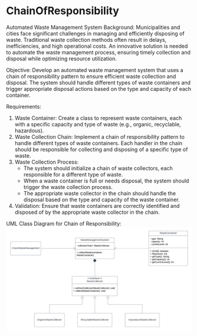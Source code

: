 # ChainOfResponsibility

Automated Waste Management System
Background: Municipalities and cities face significant challenges in managing and efficiently disposing of waste. Traditional waste collection methods often result in delays, inefficiencies, and high operational costs. An innovative solution is needed to automate the waste management process, ensuring timely collection and disposal while optimizing resource utilization.

Objective: Develop an automated waste management system that uses a chain of responsibility pattern to ensure efficient waste collection and disposal. The system should handle different types of waste containers and trigger appropriate disposal actions based on the type and capacity of each container.

Requirements:
1. Waste Container: Create a class to represent waste containers, each with a specific capacity and type of waste (e.g., organic, recyclable, hazardous).
2. Waste Collection Chain: Implement a chain of responsibility pattern to handle different types of waste containers. Each handler in the chain should be responsible for collecting and disposing of a specific type of waste.
3. Waste Collection Process:
    -   The system should initialize a chain of waste collectors, each responsible for a different type of waste.
    -   When a waste container is full or needs disposal, the system should trigger the waste collection process.
    -   The appropriate waste collector in the chain should handle the disposal based on the type and capacity of the waste container.
4. Validation: Ensure that waste containers are correctly identified and disposed of by the appropriate waste collector in the chain.

UML Class Diagram for Chain of Responsibility:
![alt text](<Chain of Responsibility UML Class Diagram.png>)